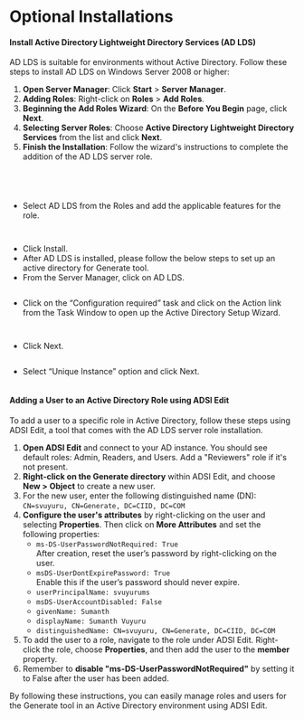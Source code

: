 # Optional Installations

#### Install Active Directory Lightweight Directory Services (AD LDS)

AD LDS is suitable for environments without Active Directory. Follow these steps to install AD LDS on Windows Server 2008 or higher:

1. **Open Server Manager**: Click **Start** > **Server Manager**.
2. **Adding Roles**: Right-click on **Roles** > **Add Roles**.
3. **Beginning the Add Roles Wizard**: On the **Before You Begin** page, click **Next**.
4. **Selecting Server Roles**: Choose **Active Directory Lightweight Directory Services** from the list and click **Next**.
5. **Finish the Installation**: Follow the wizard's instructions to complete the addition of the AD LDS server role.

<figure><img src="../../.gitbook/assets/Developer Guide_Upgrade_image6.png" alt=""><figcaption></figcaption></figure>

<figure><img src="../../.gitbook/assets/Developer Guide_Upgrade_image2.png" alt=""><figcaption></figcaption></figure>

<figure><img src="../../.gitbook/assets/Developer Guide_Upgrade_image3.png" alt=""><figcaption></figcaption></figure>

<figure><img src="../../.gitbook/assets/Developer Guide_Upgrade_image4.png" alt=""><figcaption></figcaption></figure>

* Select AD LDS from the Roles and add the applicable features for the role.

<figure><img src="../../.gitbook/assets/Developer Guide_Upgrade_image5 (1).png" alt=""><figcaption></figcaption></figure>



<figure><img src="../../.gitbook/assets/Developer Guide_Upgrade_image6 (2).png" alt=""><figcaption></figcaption></figure>

* Click Install.
* After AD LDS is installed, please follow the below steps to set up an active directory for Generate tool.
* From the Server Manager, click on AD LDS.

<figure><img src="../../.gitbook/assets/Developer Guide_Upgrade_image7 (1).png" alt=""><figcaption></figcaption></figure>

* Click on the “Configuration required” task and click on the Action link from the Task Window to open up the Active Directory Setup Wizard.

<figure><img src="../../.gitbook/assets/Developer Guide_Upgrade_image8.png" alt=""><figcaption></figcaption></figure>

<figure><img src="../../.gitbook/assets/Developer Guide_Upgrade_image9.png" alt=""><figcaption></figcaption></figure>

* Click Next.

<figure><img src="../../.gitbook/assets/Developer Guide_Upgrade_image10.png" alt=""><figcaption></figcaption></figure>

* Select “Unique Instance” option and click Next.

<figure><img src="../../.gitbook/assets/Developer Guide_Upgrade_image11.png" alt=""><figcaption></figcaption></figure>

#### Adding a User to an Active Directory Role using ADSI Edit

To add a user to a specific role in Active Directory, follow these steps using ADSI Edit, a tool that comes with the AD LDS server role installation.

1. **Open ADSI Edit** and connect to your AD instance. You should see default roles: Admin, Readers, and Users. Add a "Reviewers" role if it's not present.
2. **Right-click on the Generate directory** within ADSI Edit, and choose **New > Object** to create a new user.
3. For the new user, enter the following distinguished name (DN):\
   `CN=svuyuru, CN=Generate, DC=CIID, DC=COM`
4. **Configure the user's attributes** by right-clicking on the user and selecting **Properties**. Then click on **More Attributes** and set the following properties:
   * `ms-DS-UserPasswordNotRequired: True`\
     After creation, reset the user’s password by right-clicking on the user.
   * `msDS-UserDontExpirePassword: True`\
     Enable this if the user’s password should never expire.
   * `userPrincipalName: svuyurums`
   * `msDS-UserAccountDisabled: False`
   * `givenName: Sumanth`
   * `displayName: Sumanth Vuyuru`
   * `distinguishedName: CN=svuyuru, CN=Generate, DC=CIID, DC=COM`
5. To add the user to a role, navigate to the role under ADSI Edit. Right-click the role, choose **Properties**, and then add the user to the **member** property.
6. Remember to **disable "ms-DS-UserPasswordNotRequired"** by setting it to False after the user has been added.

By following these instructions, you can easily manage roles and users for the Generate tool in an Active Directory environment using ADSI Edit.
